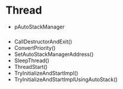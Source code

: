 # Thread

- pAutoStackManager
###
- CallDestructorAndExit()
- ConvertPriority()
- SetAutoStackManagerAddress()
- SleepThread()
- ThreadStart()
- TryInitializeAndStartImpl()
- TryInitializeAndStartImplUsingAutoStack()